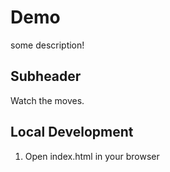 # Demo

some description!

## Subheader

Watch the moves.

## Local Development

1. Open index.html in your browser
